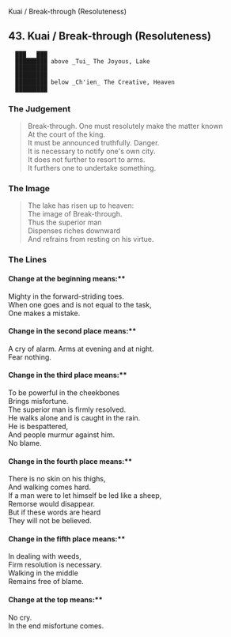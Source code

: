 Kuai / Break-through (Resoluteness)
## 43. Kuai / Break-through (Resoluteness)
      ███   ███
      █████████ above _Tui_ The Joyous, Lake  
      █████████
      █████████
      █████████ below _Ch'ien_ The Creative, Heaven  
      █████████
### The Judgement
> Break-through. One must resolutely make the matter known  
 At the court of the king.  
 It must be announced truthfully. Danger.  
 It is necessary to notify one's own city.  
 It does not further to resort to arms.  
 It furthers one to undertake something.
### The Image
> The lake has risen up to heaven:  
 The image of Break-through.  
 Thus the superior man  
 Dispenses riches downward  
 And refrains from resting on his virtue.
### The Lines

#### Change at the beginning means:**  
 Mighty in the forward-striding toes.  
 When one goes and is not equal to the task,  
 One makes a mistake.
#### Change in the second place means:**  
 A cry of alarm. Arms at evening and at night.  
 Fear nothing.
#### Change in the third place means:**  
 To be powerful in the cheekbones  
 Brings misfortune.  
 The superior man is firmly resolved.  
 He walks alone and is caught in the rain.  
 He is bespattered,  
 And people murmur against him.  
 No blame.
#### Change in the fourth place means:**  
 There is no skin on his thighs,  
 And walking comes hard.  
 If a man were to let himself be led like a sheep,  
 Remorse would disappear.  
 But if these words are heard  
 They will not be believed.
#### Change in the fifth place means:**  
 In dealing with weeds,  
 Firm resolution is necessary.  
 Walking in the middle  
 Remains free of blame.
#### Change at the top means:**  
 No cry.  
 In the end misfortune comes.



